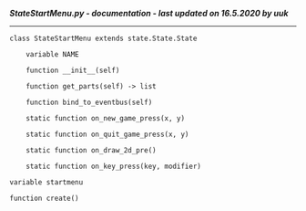 ***StateStartMenu.py - documentation - last updated on 16.5.2020 by uuk***
___

    class StateStartMenu extends state.State.State

        variable NAME

        function __init__(self)

        function get_parts(self) -> list

        function bind_to_eventbus(self)

        static function on_new_game_press(x, y)

        static function on_quit_game_press(x, y)

        static function on_draw_2d_pre()

        static function on_key_press(key, modifier)

    variable startmenu

    function create()